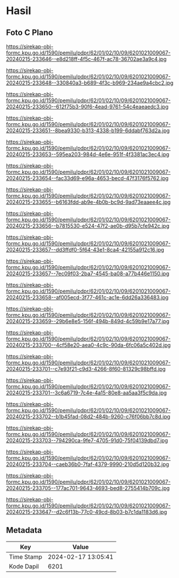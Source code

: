 # Hasil

## Foto C Plano

https://sirekap-obj-formc.kpu.go.id/1590/pemilu/pdpr/62/01/02/10/09/6201021009067-20240215-233646--e8d218ff-4f5c-467f-ac78-36702ae3a9c4.jpg

https://sirekap-obj-formc.kpu.go.id/1590/pemilu/pdpr/62/01/02/10/09/6201021009067-20240215-233648--330840a3-b689-4f3c-b969-234ae9a4cbc2.jpg

https://sirekap-obj-formc.kpu.go.id/1590/pemilu/pdpr/62/01/02/10/09/6201021009067-20240215-233650--612f75b3-90f6-4ead-9761-54c4eaeaedc3.jpg

https://sirekap-obj-formc.kpu.go.id/1590/pemilu/pdpr/62/01/02/10/09/6201021009067-20240215-233651--8bea9330-b313-4338-b199-6ddabf763d2a.jpg

https://sirekap-obj-formc.kpu.go.id/1590/pemilu/pdpr/62/01/02/10/09/6201021009067-20240215-233653--595ea203-984d-4e6e-951f-4f3381ac3ec4.jpg

https://sirekap-obj-formc.kpu.go.id/1590/pemilu/pdpr/62/01/02/10/09/6201021009067-20240215-233654--fac33d69-e96a-4653-becd-47f3176f5762.jpg

https://sirekap-obj-formc.kpu.go.id/1590/pemilu/pdpr/62/01/02/10/09/6201021009067-20240215-233655--b6163fdd-ab9e-4b0b-bc9d-9ad73eaaee4c.jpg

https://sirekap-obj-formc.kpu.go.id/1590/pemilu/pdpr/62/01/02/10/09/6201021009067-20240215-233656--b7815530-e524-47f2-ae0b-d95b7cfe942c.jpg

https://sirekap-obj-formc.kpu.go.id/1590/pemilu/pdpr/62/01/02/10/09/6201021009067-20240215-233657--dd3ffdf0-5f64-43e1-8ca4-42155a912c16.jpg

https://sirekap-obj-formc.kpu.go.id/1590/pemilu/pdpr/62/01/02/10/09/6201021009067-20240215-233657--7ec09f03-2ba7-4545-ba08-a77b446e1150.jpg

https://sirekap-obj-formc.kpu.go.id/1590/pemilu/pdpr/62/01/02/10/09/6201021009067-20240215-233658--af005ecd-3f77-461c-ac1e-6dd26a336483.jpg

https://sirekap-obj-formc.kpu.go.id/1590/pemilu/pdpr/62/01/02/10/09/6201021009067-20240215-233659--29b6e8e5-156f-494b-849d-4c59b9e17a77.jpg

https://sirekap-obj-formc.kpu.go.id/1590/pemilu/pdpr/62/01/02/10/09/6201021009067-20240215-233700--4cf58e20-aea0-4c9c-90da-6fc06a5c402d.jpg

https://sirekap-obj-formc.kpu.go.id/1590/pemilu/pdpr/62/01/02/10/09/6201021009067-20240215-233701--c7e93f21-c9d3-4266-8f60-81329c98bffd.jpg

https://sirekap-obj-formc.kpu.go.id/1590/pemilu/pdpr/62/01/02/10/09/6201021009067-20240215-233701--3c6a6719-7c4e-4a15-80e8-aa5aa3f5c9da.jpg

https://sirekap-obj-formc.kpu.go.id/1590/pemilu/pdpr/62/01/02/10/09/6201021009067-20240215-233702--b1b45fad-08d2-484b-9260-c76f06bb7c8d.jpg

https://sirekap-obj-formc.kpu.go.id/1590/pemilu/pdpr/62/01/02/10/09/6201021009067-20240215-233703--794290ca-9fe7-4705-91d0-75f04139dbd7.jpg

https://sirekap-obj-formc.kpu.go.id/1590/pemilu/pdpr/62/01/02/10/09/6201021009067-20240215-233704--caeb36b0-7faf-4379-9990-210d5d120b32.jpg

https://sirekap-obj-formc.kpu.go.id/1590/pemilu/pdpr/62/01/02/10/09/6201021009067-20240215-233705--177ac701-9643-4693-bed8-2755414b709c.jpg

https://sirekap-obj-formc.kpu.go.id/1590/pemilu/pdpr/62/01/02/10/09/6201021009067-20240215-233647--d2c6f13b-77c0-49cd-8b03-b7c1da1183d6.jpg


## Metadata

| Key        | Value               |
| ---------- | ------------------- |
| Time Stamp | 2024-02-17 13:05:41 |
| Kode Dapil | 6201                |



